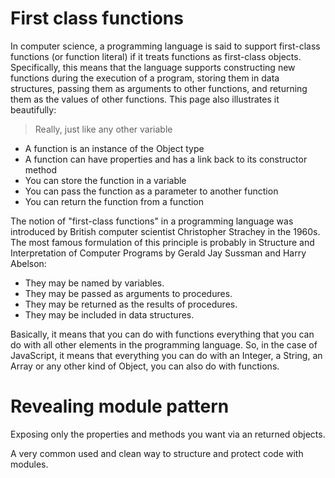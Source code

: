 # First class functions
In computer science, a programming language is said to support first-class functions (or function literal) if it treats functions as first-class objects. Specifically, this means that the language supports constructing new functions during the execution of a program, storing them in data structures, passing them as arguments to other functions, and returning them as the values of other functions.
This page also illustrates it beautifully:

> Really, just like any other variable

* A function is an instance of the Object type
* A function can have properties and has a link back to its constructor method
* You can store the function in a variable
* You can pass the function as a parameter to another function
* You can return the function from a function

The notion of "first-class functions" in a programming language was introduced by British computer scientist Christopher Strachey in the 1960s. The most famous formulation of this principle is probably in Structure and Interpretation of Computer Programs by Gerald Jay Sussman and Harry Abelson:

* They may be named by variables.
* They may be passed as arguments to procedures.
* They may be returned as the results of procedures.
* They may be included in data structures.

Basically, it means that you can do with functions everything that you can do with all other elements in the programming language. So, in the case of JavaScript, it means that everything you can do with an Integer, a String, an Array or any other kind of Object, you can also do with functions.

# Revealing module pattern

Exposing only the properties and methods you want via an returned objects.

A very common used and clean way to structure and protect code with modules.


